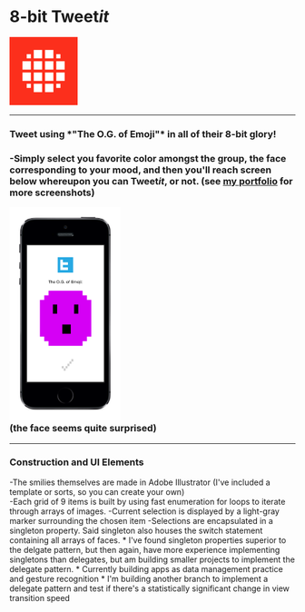<h1>8-bit Tweet<em>it</em></h1>
<img src="https://raw.githubusercontent.com/MadArkitekt/8bit-Tweetit/master/8bitStatus/Images.xcassets/AppIcon.appiconset/Icon-60@2x.png">
<hr>
<h3>Tweet using *"The O.G. of Emoji"* in all of their 8-bit glory!<h3>
<p>
-Simply select you favorite color amongst the group, the face corresponding to your mood, and then you'll reach screen below whereupon you can Tweet<em>it</em>, or not. (see <a href="http://edsalter.co"> my portfolio</a> for more screenshots)</p>
<img src="https://raw.githubusercontent.com/MadArkitekt/8bit-Tweetit/master/8bit2.png" width=195.25 height=375><br>
(the face seems quite surprised)<br>
<hr>
<h3>Construction and UI Elements</h3>
<p>
-The smilies themselves are made in Adobe Illustrator (I've included a template or sorts, so you can create your own)<br>
-Each grid of 9 items is built by using fast enumeration for loops to iterate through arrays of images.
-Current selection is displayed by a light-gray marker surrounding the chosen item
-Selections are encapsulated in a singleton property. Said singleton also houses the switch statement containing all arrays of faces.
* I've found singleton properties superior to the delgate pattern, but then again, have more experience implementing singletons than delegates, but am building smaller projects to implement the delegate pattern. 
* Currently building apps as data management practice and gesture recognition
* I'm building another branch to implement a delegate pattern and test if there's a statistically significant change in view transition speed
